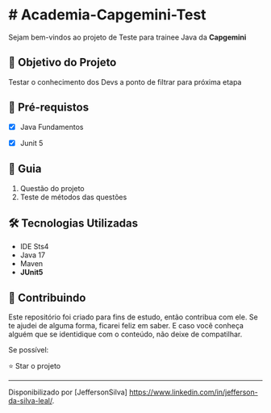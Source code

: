 
<h1># Academia-Capgemini-Test </h1>
<p> Sejam bem-vindos ao projeto de Teste para trainee Java da <strong>Capgemini</strong>

<h2>🎯 Objetivo do Projeto</h2>
<p>Testar o conhecimento dos Devs a ponto de filtrar para próxima etapa </p>

<h2>
🛑 Pré-requistos
</h2>

- [x] Java Fundamentos 

- [x] Junit 5 

<h2> 🚦 Guia </h2>

<ol>
    <li> Questão do projeto</li>
    <li> Teste de métodos das questões</li>
</ol>

<h2>🛠 Tecnologias Utilizadas</h2>

<ul>
    <li>IDE Sts4</li>
    <li>Java 17</li>
    <li>Maven</li>
    <li><strong>JUnit5</strong></li>
</ul>

<h2> 🤝 Contribuindo </h2>

Este repositório foi criado para fins de estudo, então contribua com ele. Se te ajudei de alguma forma, ficarei feliz em
saber. E caso você conheça alguém que se identidique com o conteúdo, não deixe de compatilhar.

Se possível:

⭐️ Star o projeto

------------
Disponibilizado por [JeffersonSilva] https://www.linkedin.com/in/jefferson-da-silva-leal/.



